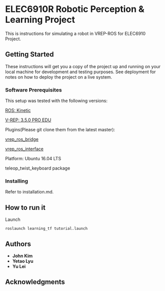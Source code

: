 # ELEC6910R Robotic Perception & Learning Project
This is instructions for simulating a robot in VREP-ROS for ELEC6910 Project.

## Getting Started

These instructions will get you a copy of the project up and running on your local machine for development and testing purposes. See deployment for notes on how to deploy the project on a live system.

### Software Prerequisites
This setup was tested with the following versions: 

[ROS: Kinetic](http://wiki.ros.org/kinetic)

[V-REP: 3.5.0 PRO EDU](http://coppeliarobotics.com/files/V-REP_PRO_EDU_V3_5_0_Linux.tar.gz)

Plugins(Please git clone them from the latest master):

[vrep_ros_bridge](https://github.com/lagadic/vrep_ros_bridge)

[vrep_ros_interface](https://github.com/CoppeliaRobotics/v_repExtRosInterface)

Platform: Ubuntu 16.04 LTS

teleop_twist_keyboard package  

### Installing
Refer to installation.md.

## How to run it
Launch
```
roslaunch learning_tf tutorial.launch
```

## Authors

* **John Kim** 
* **Yetao Lyu**
* **Yu Lei**

## Acknowledgments

